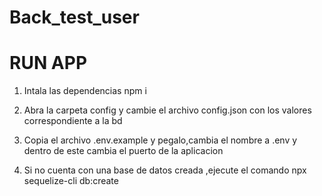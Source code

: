 # Back_test_user
 


# RUN APP

1) Intala las dependencias
    npm i

2) Abra la carpeta config y cambie el archivo config.json con los valores correspondiente a la bd
3) Copia el archivo .env.example y pegalo,cambia el nombre a .env y dentro de este cambia el puerto de la aplicacion
4) Si no cuenta con una base de datos creada ,ejecute el comando npx sequelize-cli db:create

